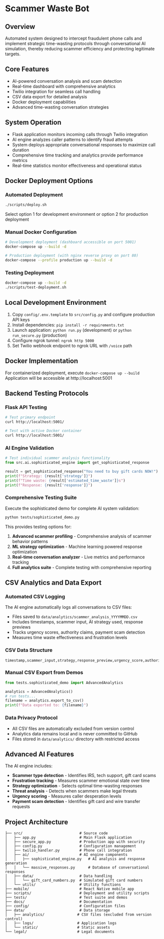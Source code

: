 # Scammer Waste Bot

## Overview
Automated system designed to intercept fraudulent phone calls and implement strategic time-wasting protocols through conversational AI simulation, thereby reducing scammer efficiency and protecting legitimate targets.

## Core Features
- AI-powered conversation analysis and scam detection
- Real-time dashboard with comprehensive analytics
- Twilio integration for seamless call handling
- CSV data export for detailed analysis
- Docker deployment capabilities
- Advanced time-wasting conversation strategies

## System Operation
- Flask application monitors incoming calls through Twilio integration
- AI engine analyzes caller patterns to identify fraud attempts
- System deploys appropriate conversational responses to maximize call duration
- Comprehensive time tracking and analytics provide performance metrics
- Real-time statistics monitor effectiveness and operational status

## Docker Deployment Options

### Automated Deployment
```bash
./scripts/deploy.sh
```
Select option 1 for development environment or option 2 for production deployment

### Manual Docker Configuration
```bash
# Development deployment (dashboard accessible on port 5001)
docker-compose up --build -d

# Production deployment (with nginx reverse proxy on port 80)
docker-compose --profile production up --build -d
```

### Testing Deployment
```bash
docker-compose up --build -d
./scripts/test-deployment.sh
```

## Local Development Environment
1. Copy `config/.env.template` to `src/config.py` and configure production API keys
2. Install dependencies: `pip install -r requirements.txt`
3. Launch application: `python run.py` (development) or `python run_secure.py` (production)
4. Configure ngrok tunnel: `ngrok http 5000`
5. Set Twilio webhook endpoint to ngrok URL with `/voice` path

## Docker Implementation
For containerized deployment, execute `docker-compose up --build`
Application will be accessible at http://localhost:5001

## Backend Testing Protocols

### Flask API Testing
```bash
# Test primary endpoint
curl http://localhost:5001/

# Test with active Docker container
curl http://localhost:5001/
```

### AI Engine Validation
```python
# Test individual scammer analysis functionality
from src.ai.sophisticated_engine import get_sophisticated_response

result = get_sophisticated_response("You need to buy gift cards NOW!")
print(f"Strategy: {result['strategy']}")
print(f"Time waste: {result['estimated_time_waste']}s")
print(f"Response: {result['response']}")
```

### Comprehensive Testing Suite
Execute the sophisticated demo for complete AI system validation:
```bash
python tests/sophisticated_demo.py
```

This provides testing options for:
1. **Advanced scammer profiling** - Comprehensive analysis of scammer behavior patterns
2. **ML strategy optimization** - Machine learning powered response optimization  
3. **Real-time conversation analyzer** - Live metrics and performance tracking
4. **Full analytics suite** - Complete testing with comprehensive reporting

## CSV Analytics and Data Export

### Automated CSV Logging
The AI engine automatically logs all conversations to CSV files:
- Files saved to `data/analytics/scammer_analysis_YYYYMMDD.csv`
- Includes timestamps, scammer input, AI strategy used, response previews
- Tracks urgency scores, authority claims, payment scam detection
- Measures time waste effectiveness and frustration levels

### CSV Data Structure
```csv
timestamp,scammer_input,strategy,response_preview,urgency_score,authority_score,payment_score,info_score,frustration_score,threat_score,caps_ratio,exclamation_count,estimated_time_waste,total_time_wasted,scammer_frustration,is_high_urgency,is_authority_claim,is_payment_scam,is_info_phishing,is_threatening
```

### Manual CSV Export from Demos
```python
from tests.sophisticated_demo import AdvancedAnalytics

analytics = AdvancedAnalytics()
# run tests...
filename = analytics.export_to_csv()
print(f"Data exported to: {filename}")
```

### Data Privacy Protocol
- All CSV files are automatically excluded from version control
- Analytics data remains local and is never committed to GitHub
- Files stored in `data/analytics/` directory with restricted access

## Advanced AI Features
The AI engine includes:
- **Scammer type detection** - Identifies IRS, tech support, gift card scams
- **Frustration tracking** - Measures scammer emotional state over time
- **Strategy optimization** - Selects optimal time-wasting responses
- **Threat analysis** - Detects when scammers make legal threats
- **Urgency scoring** - Measures caller desperation levels
- **Payment scam detection** - Identifies gift card and wire transfer requests

## Project Architecture
```
├── src/                          # Source code
│   ├── app.py                    # Main Flask application
│   ├── secure_app.py             # Production app with security
│   ├── config.py                 # Configuration management
│   ├── twilio_handler.py         # Phone call integration
│   ├── ai/                       # AI engine components
│   │   ├── sophisticated_engine.py   # AI analysis and response generation
│   │   └── massive_responses.py      # Database of conversational responses
│   ├── data/                     # Data handling
│   │   └── gift_card_numbers.py  # Simulated gift card numbers
│   └── utils/                    # Utility functions
├── mobile/                       # React Native mobile app
├── scripts/                      # Deployment and utility scripts
├── tests/                        # Test suite and demos
├── docs/                         # Documentation
├── config/                       # Configuration files
├── data/                         # Data storage
│   ├── analytics/               # CSV files (excluded from version control)
│   ├── logs/                    # Application logs
│   └── static/                  # Static assets
└── legal/                       # Legal documents
```
